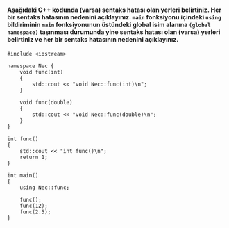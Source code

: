 #### Aşağıdaki C++ kodunda (varsa) sentaks hatası olan yerleri belirtiniz. Her bir sentaks hatasının nedenini açıklayınız. `main` fonksiyonu içindeki `using` bildiriminin `main` fonksiyonunun üstündeki global isim alanına `(global namespace)` taşınması durumunda yine sentaks hatası olan (varsa) yerleri belirtiniz ve her bir sentaks hatasının nedenini açıklayınız.

```
#include <iostream>

namespace Nec {
	void func(int)
	{
		std::cout << "void Nec::func(int)\n";
	}

	void func(double)
	{
		std::cout << "void Nec::func(double)\n";
	}
}

int func()
{
	std::cout << "int func()\n";
	return 1;
}

int main()
{
	using Nec::func;

	func();
	func(12);
	func(2.5);
}
```
